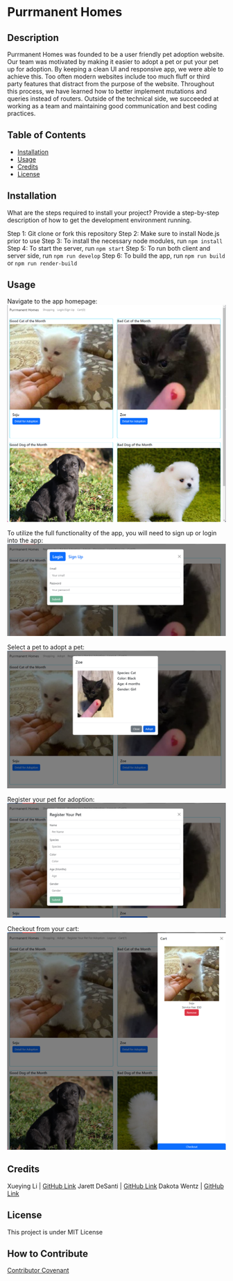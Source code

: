 # Purrmanent Homes

## Description

Purrmanent Homes was founded to be a user friendly pet adoption website. Our team was motivated by making it easier to adopt a pet or put your pet up for adoption. By keeping a clean UI and responsive app, we were able to achieve this. Too often modern websites include too much fluff or third party features that distract from the purpose of the website. Throughout this process, we have learned how to better implement mutations and queries instead of routers. Outside of the technical side, we succeeded at working as a team and maintaining good communication and best coding practices.

## Table of Contents

- [Installation](#installation)
- [Usage](#usage)
- [Credits](#credits)
- [License](#license)

## Installation

What are the steps required to install your project? Provide a step-by-step description of how to get the development environment running.

Step 1: Git clone or fork this repository
Step 2: Make sure to install Node.js prior to use
Step 3: To install the necessary node modules, run `npm install`
Step 4: To start the server, run `npm start`
Step 5: To run both client and server side, run `npm run develop`
Step 6: To build the app, run `npm run build` or `npm run render-build` 

## Usage

Navigate to the app homepage:
![Homepage](./assets/Homepage.png)

To utilize the full functionality of the app, you will need to sign up or login into the app:
![Log In or Sign Up](./assets/Screenshot%202024-03-11%20202021.png)

Select a pet to adopt a pet:
![Adopt a pet](./assets/AdoptAPet.png)

Register your pet for adoption:
![Register your pet for adoption](./assets/RegisterForAdoption.png)

Checkout from your cart:
![Cart checkout](./assets/Screenshot%202024-03-13%20152628.png)

## Credits

Xueying Li | [GitHub Link](https://github.com/snowlxy1202)
Jarett DeSanti | [GitHub Link](https://github.com/JarettDeSanti)
Dakota Wentz | [GitHub Link](https://github.com/dakotawentz)

## License

This project is under MIT License

## How to Contribute

[Contributor Covenant](https://www.contributor-covenant.org/)